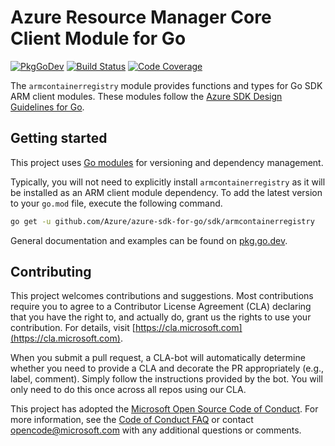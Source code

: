 # Azure Resource Manager Core Client Module for Go

[![PkgGoDev](https://pkg.go.dev/badge/github.com/Azure/azure-sdk-for-go/sdk/armcontainerregistry)](https://pkg.go.dev/github.com/Azure/azure-sdk-for-go/sdk/armcontainerregistry)
[![Build Status](https://dev.azure.com/azure-sdk/public/_apis/build/status/go/go%20-%armcontainerregistry%20-%20ci?branchName=master)](https://dev.azure.com/azure-sdk/public/_build/latest?definitionId=1844&branchName=master)
[![Code Coverage](https://img.shields.io/azure-devops/coverage/azure-sdk/public/1844/master)](https://img.shields.io/azure-devops/coverage/azure-sdk/public/1844/main)

The `armcontainerregistry` module provides functions and types for Go SDK ARM client modules.
These modules follow the [Azure SDK Design Guidelines for Go](https://azure.github.io/azure-sdk/golang_introduction.html).

## Getting started

This project uses [Go modules](https://github.com/golang/go/wiki/Modules) for versioning and dependency management.

Typically, you will not need to explicitly install `armcontainerregistry` as it will be installed as an ARM client module dependency.
To add the latest version to your `go.mod` file, execute the following command.

```bash
go get -u github.com/Azure/azure-sdk-for-go/sdk/armcontainerregistry
```

General documentation and examples can be found on [pkg.go.dev](https://pkg.go.dev/github.com/Azure/azure-sdk-for-go/sdk/armcontainerregistry).

## Contributing
This project welcomes contributions and suggestions. Most contributions require
you to agree to a Contributor License Agreement (CLA) declaring that you have
the right to, and actually do, grant us the rights to use your contribution.
For details, visit [https://cla.microsoft.com](https://cla.microsoft.com).

When you submit a pull request, a CLA-bot will automatically determine whether
you need to provide a CLA and decorate the PR appropriately (e.g., label,
comment). Simply follow the instructions provided by the bot. You will only
need to do this once across all repos using our CLA.

This project has adopted the
[Microsoft Open Source Code of Conduct](https://opensource.microsoft.com/codeofconduct/).
For more information, see the
[Code of Conduct FAQ](https://opensource.microsoft.com/codeofconduct/faq/)
or contact [opencode@microsoft.com](mailto:opencode@microsoft.com) with any
additional questions or comments.
